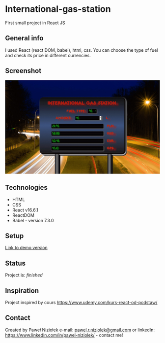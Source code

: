 # International-gas-station

First small project in React JS

## General info

I used React (react DOM, babel), html, css.
You can choose the type of fuel and check its price in different currencies.

## Screenshot

![Screenshot](./images/screenshot.jpg)

## Technologies

- HTML
- CSS
- React v16.6.1
- ReactDOM
- Babel - version 7.3.0

## Setup

[Link to demo version](https://pawelniziolek.github.io/International-gas-station/)

## Status

Project is: _finished_

## Inspiration

Project inspired by cours https://www.udemy.com/kurs-react-od-podstaw/

## Contact

Created by Paweł Niziołek e-mail: pawel.r.niziolek@gmail.com or linkedIn: https://www.linkedin.com/in/pawel-niziolek/ - contact me!
